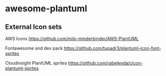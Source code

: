# awesome-plantuml


## External Icon sets

AWS Icons
https://github.com/milo-minderbinder/AWS-PlantUML

Fontawesome and dev pack
https://github.com/tupadr3/plantuml-icon-font-sprites

Cloudinsight PlantUML sprites
https://github.com/rabelenda/cicon-plantuml-sprites
